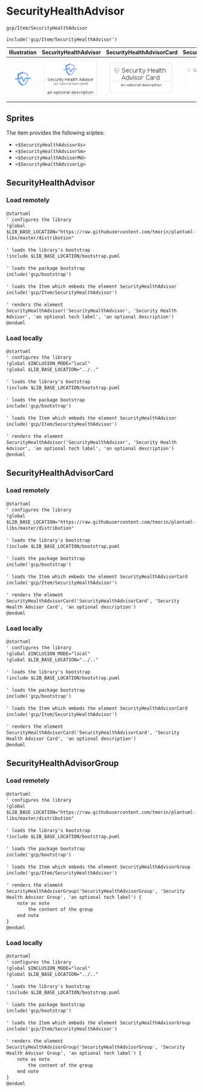 # SecurityHealthAdvisor


```text
gcp/Item/SecurityHealthAdvisor
```

```text
include('gcp/Item/SecurityHealthAdvisor')
```



| Illustration | SecurityHealthAdvisor | SecurityHealthAdvisorCard | SecurityHealthAdvisorGroup |
| :---: | :---: | :---: | :---: |
| ![illustration for Illustration](../../gcp/Item/SecurityHealthAdvisor.png) | ![illustration for SecurityHealthAdvisor](../../gcp/Item/SecurityHealthAdvisor.Local.png) | ![illustration for SecurityHealthAdvisorCard](../../gcp/Item/SecurityHealthAdvisorCard.Local.png) | ![illustration for SecurityHealthAdvisorGroup](../../gcp/Item/SecurityHealthAdvisorGroup.Local.png) |



## Sprites
The item provides the following sriptes:

- `<$SecurityHealthAdvisorXs>`
- `<$SecurityHealthAdvisorSm>`
- `<$SecurityHealthAdvisorMd>`
- `<$SecurityHealthAdvisorLg>`





## SecurityHealthAdvisor

### Load remotely
```plantuml
@startuml
' configures the library
!global $LIB_BASE_LOCATION="https://raw.githubusercontent.com/tmorin/plantuml-libs/master/distribution"

' loads the library's bootstrap
!include $LIB_BASE_LOCATION/bootstrap.puml

' loads the package bootstrap
include('gcp/bootstrap')

' loads the Item which embeds the element SecurityHealthAdvisor
include('gcp/Item/SecurityHealthAdvisor')

' renders the element
SecurityHealthAdvisor('SecurityHealthAdvisor', 'Security Health Advisor', 'an optional tech label', 'an optional description')
@enduml
```

### Load locally
```plantuml
@startuml
' configures the library
!global $INCLUSION_MODE="local"
!global $LIB_BASE_LOCATION="../.."

' loads the library's bootstrap
!include $LIB_BASE_LOCATION/bootstrap.puml

' loads the package bootstrap
include('gcp/bootstrap')

' loads the Item which embeds the element SecurityHealthAdvisor
include('gcp/Item/SecurityHealthAdvisor')

' renders the element
SecurityHealthAdvisor('SecurityHealthAdvisor', 'Security Health Advisor', 'an optional tech label', 'an optional description')
@enduml
```

## SecurityHealthAdvisorCard

### Load remotely
```plantuml
@startuml
' configures the library
!global $LIB_BASE_LOCATION="https://raw.githubusercontent.com/tmorin/plantuml-libs/master/distribution"

' loads the library's bootstrap
!include $LIB_BASE_LOCATION/bootstrap.puml

' loads the package bootstrap
include('gcp/bootstrap')

' loads the Item which embeds the element SecurityHealthAdvisorCard
include('gcp/Item/SecurityHealthAdvisor')

' renders the element
SecurityHealthAdvisorCard('SecurityHealthAdvisorCard', 'Security Health Advisor Card', 'an optional description')
@enduml
```

### Load locally
```plantuml
@startuml
' configures the library
!global $INCLUSION_MODE="local"
!global $LIB_BASE_LOCATION="../.."

' loads the library's bootstrap
!include $LIB_BASE_LOCATION/bootstrap.puml

' loads the package bootstrap
include('gcp/bootstrap')

' loads the Item which embeds the element SecurityHealthAdvisorCard
include('gcp/Item/SecurityHealthAdvisor')

' renders the element
SecurityHealthAdvisorCard('SecurityHealthAdvisorCard', 'Security Health Advisor Card', 'an optional description')
@enduml
```

## SecurityHealthAdvisorGroup

### Load remotely
```plantuml
@startuml
' configures the library
!global $LIB_BASE_LOCATION="https://raw.githubusercontent.com/tmorin/plantuml-libs/master/distribution"

' loads the library's bootstrap
!include $LIB_BASE_LOCATION/bootstrap.puml

' loads the package bootstrap
include('gcp/bootstrap')

' loads the Item which embeds the element SecurityHealthAdvisorGroup
include('gcp/Item/SecurityHealthAdvisor')

' renders the element
SecurityHealthAdvisorGroup('SecurityHealthAdvisorGroup', 'Security Health Advisor Group', 'an optional tech label') {
    note as note
        the content of the group
    end note
}
@enduml
```

### Load locally
```plantuml
@startuml
' configures the library
!global $INCLUSION_MODE="local"
!global $LIB_BASE_LOCATION="../.."

' loads the library's bootstrap
!include $LIB_BASE_LOCATION/bootstrap.puml

' loads the package bootstrap
include('gcp/bootstrap')

' loads the Item which embeds the element SecurityHealthAdvisorGroup
include('gcp/Item/SecurityHealthAdvisor')

' renders the element
SecurityHealthAdvisorGroup('SecurityHealthAdvisorGroup', 'Security Health Advisor Group', 'an optional tech label') {
    note as note
        the content of the group
    end note
}
@enduml
```

